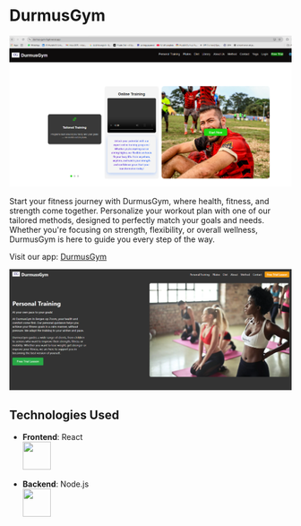 # DurmusGym

![DurmusGym Logo](client/public/a.png)

Start your fitness journey with DurmusGym, where health, fitness, and strength come together. Personalize your workout plan with one of our tailored methods, designed to perfectly match your goals and needs. Whether you're focusing on strength, flexibility, or overall wellness, DurmusGym is here to guide you every step of the way.

Visit our app: [DurmusGym](https://durmusgym.onrender.com/)

![Personal Training](client/public/personaltraining.png)

## Technologies Used

- **Frontend**: React  
  <img src="https://upload.wikimedia.org/wikipedia/commons/a/a7/React-icon.svg" width="50" height="50" />

- **Backend**: Node.js  
  <img src="https://cdn.jsdelivr.net/gh/devicons/devicon/icons/nodejs/nodejs-original.svg" width="50" height="50" />
